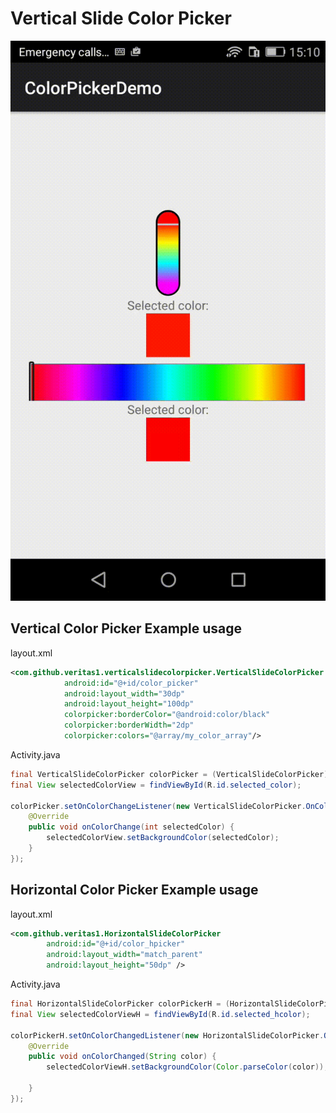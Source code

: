 # Vertical Slide Color Picker

![Demo gif](https://github.com/DastanIqbal/vertical-slide-color-picker/blob/master/output.gif)

## Vertical Color Picker Example usage

layout.xml
```XML
<com.github.veritas1.verticalslidecolorpicker.VerticalSlideColorPicker
            android:id="@+id/color_picker"
            android:layout_width="30dp"
            android:layout_height="100dp"
            colorpicker:borderColor="@android:color/black"
            colorpicker:borderWidth="2dp"
            colorpicker:colors="@array/my_color_array"/>
```

Activity.java
```Java
final VerticalSlideColorPicker colorPicker = (VerticalSlideColorPicker) findViewById(R.id.color_picker);
final View selectedColorView = findViewById(R.id.selected_color);

colorPicker.setOnColorChangeListener(new VerticalSlideColorPicker.OnColorChangeListener() {
    @Override
    public void onColorChange(int selectedColor) {
        selectedColorView.setBackgroundColor(selectedColor);
    }
});
```

## Horizontal Color Picker Example usage
layout.xml
```XML
<com.github.veritas1.HorizontalSlideColorPicker
        android:id="@+id/color_hpicker"
        android:layout_width="match_parent"
        android:layout_height="50dp" />
```

Activity.java
```Java
final HorizontalSlideColorPicker colorPickerH = (HorizontalSlideColorPicker) findViewById(R.id.color_hpicker);
final View selectedColorViewH = findViewById(R.id.selected_hcolor);

colorPickerH.setOnColorChangedListener(new HorizontalSlideColorPicker.OnColorChangedListener() {
    @Override
    public void onColorChanged(String color) {
        selectedColorViewH.setBackgroundColor(Color.parseColor(color));

    }
});
```